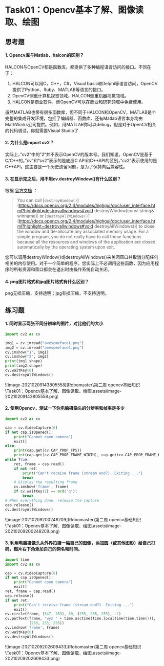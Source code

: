 # Task01：Opencv基本了解、图像读取、绘图

## 思考题

#### 1. Opencv库与Matlab、halcon的区别？

HALCON与OpenCV都是函数库，都提供了多种编程语言访问的接口。不同在于：

1. HALCON可以用C，C++，C#，Visual basic和Delphi等语言访问，OpenCV提供了Python、Ruby、MATLAB等语言的接口。
2. OpenCV侧重计算机视觉领域，HALCON侧重机器视觉领域。
3. HALCON是商业软件，而OpenCV可以在商业和研究领域中免费使用。

虽然MATLAB也带有很多函数库，但不同于HALCON和OpenCV，MATLAB是个完整的集成开发环境，包括了编辑器、函数库、还有Matlab语言本身均由MathWorks公司提供。例如，用MATLAB你可以debug，但是对于OpenCV相关的代码调试，你就需要Visual Studio了

#### 2. 为什么是import **cv2**？

实际上，”cv2”中的”2”并不表示OpenCV的版本号。我们知道，OpenCV是基于C/C++的，”cv”和”cv2”表示的是底层C API和C++API的区别，”cv2”表示使用的是C++API。这主要是一个历史遗留问题，是为了保持向后兼容性。

#### 3. 在显示完之后，用不用cv.destroyWindow()有什么区别？

根据 [官方文档](https://docs.opencv.org/2.4/modules/highgui/doc/user_interface.html?highlight=destroyallwindows) ：

> You can call [`destroyWindow()`](https://docs.opencv.org/2.4/modules/highgui/doc/user_interface.html?highlight=destroyallwindows#void destroyWindow(const string& winname)) or [`destroyAllWindows()`](https://docs.opencv.org/2.4/modules/highgui/doc/user_interface.html?highlight=destroyallwindows#void destroyAllWindows()) to close the window and de-allocate any associated memory usage. For a simple program, you do not really have to call these functions because all the resources and windows of the application are closed automatically by the operating system upon exit.

您可以调用destroyWindow()或destroyAllWindows()来关闭窗口并取消分配任何相关的内存使用。对于一个简单的程序，您实际上不必调用这些函数，因为应用程序的所有资源和窗口都会在退出时由操作系统自动关闭。

#### 4. png图片格式和jpg图片格式有什么区别？

png无损压缩，支持透明；jpg有损压缩，不支持透明。

## 练习题

#### 1. 同时显示两张不同分辨率的图片，对比他们的大小

```python
import cv2 as cv

img1 = cv.imread("awesomeface1.png")
img2 = cv.imread("awesomeface2.png")
cv.imshow("1", img1)
cv.imshow("2", img2)
print(img1.shape)
print(img2.shape)
cv.waitKey(0)
cv.destroyAllWindows()
```

![image-20210209143805558](Robomaster\第二周 opencv基础知识\Task01：Opencv基本了解、图像读取、绘图.assets\image-20210209143805558.png)

#### 2. 使用Opencv，测试一下你电脑摄像头的分辨率和帧率是多少

```python
import cv2 as cv

cap = cv.VideoCapture(0)
if not cap.isOpened():
    print("Cannot open camera")
    exit()
else:
    print(cap.get(cv.CAP_PROP_FPS))
    print(cap.get(cv.CAP_PROP_FRAME_WIDTH), cap.get(cv.CAP_PROP_FRAME_HEIGHT))
while True:
    ret, frame = cap.read()
    if not ret:
        print("Can't receive frame (stream end?). Exiting ...")
        break
    # Display the resulting frame
    cv.imshow('frame', frame)
    if cv.waitKey(1) == ord('q'):
        break
# When everything done, release the capture
cap.release()
cv.destroyAllWindows()
```

![image-20210209200248209](Robomaster\第二周 opencv基础知识\Task01：Opencv基本了解、图像读取、绘图.assets\image-20210209200248209.png)

#### 3. 利用电脑摄像头从外界拍摄一幅自己的图像，添加圆（或其他图形）给自己打码，图片右下角添加自己的网名和时间。

```python
import time
import cv2 as cv

cap = cv.VideoCapture(0)
if not cap.isOpened():
    print("Cannot open camera")
    exit()
ret, frame = cap.read()
cap.release()
if not ret:
    print("Can't receive frame (stream end?). Exiting ...")
    exit()
cv.circle(frame, (347, 263), 80, (255, 255, 255), -1)
cv.putText(frame, 'wyz ' + time.asctime(time.localtime(time.time())), (350, 450), cv.FONT_HERSHEY_SIMPLEX, 0.5,
           (255, 255, 255))
cv.imshow('frame', frame)
cv.waitKey(0)
cv.destroyAllWindows()
```

![image-20210209202609433](Robomaster\第二周 opencv基础知识\Task01：Opencv基本了解、图像读取、绘图.assets\image-20210209202609433.png)
